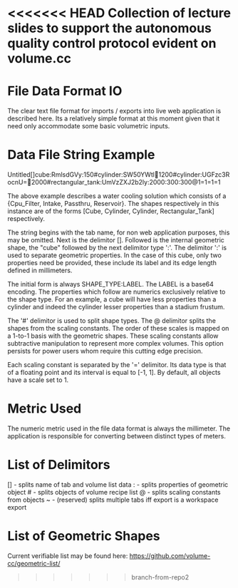 <<<<<<< HEAD
Collection of lecture slides to support the autonomous quality control protocol evident on volume.cc
=======
# File Data Format IO

The clear text file format for imports / exports into live web application is described here. Its a relatively simple format at this moment given that it need only accommodate some basic volumetric inputs.

# Data File String Example

Untitled[]cube:RmlsdGVy:150#cylinder:SW50YWtl:100:1200#cylinder:UGFzc3RocnU=:100:2000#rectangular_tank:UmVzZXJ2b2ly:2000:300:300@1=1=1=1

The above example describes a water cooling solution which consists of a {Cpu_Filter, Intake, Passthru, Reservoir}. The shapes respectively in this instance are of the forms \[Cube, Cylinder, Cylinder, Rectangular_Tank\] respectively.

The string begins with the tab name, for non web application purposes, this may be omitted. Next is the delimitor []. Followed is the internal geometric shape, the "cube" followed by the next delimitor type ':'. The delimitor ':' is used to separate geometric properties. In the case of this cube, only two properties need be provided, these include its label and its edge length defined in millimeters.

The initial form is always SHAPE_TYPE:LABEL. The LABEL is a base64 encoding. The properties which follow are numerics exclusively relative to the shape type. For an example, a cube will have less properties than a cylinder and indeed the cylinder lesser properties than a stadium frustum.

The '#' delimitor is used to split shape types. The @ delimitor splits the shapes from the scaling constants. The order of these scales is mapped on a 1-to-1 basis with the geometric shapes. These scaling constants allow subtractive manipulation to represent more complex volumes. This option persists for power users whom require this cutting edge precision.

Each scaling constant is separated by the '=' delimitor. Its data type is that of a floating point and its interval is equal to [-1, 1]. By default, all objects have a scale set to 1.

# Metric Used

The numeric metric used in the file data format is always the millimeter. The application is responsible for converting between distinct types of meters.

# List of Delimitors

[] - splits name of tab and volume list data
:  - splits properties of geometric object
\#  - splits objects of volume recipe list
@  - splits scaling constants from objects
~ - (reserved) splits multiple tabs iff export is a workspace export

# List of Geometric Shapes

Current verifiable list may be found here: https://github.com/volume-cc/geometric-list/
>>>>>>> branch-from-repo2
